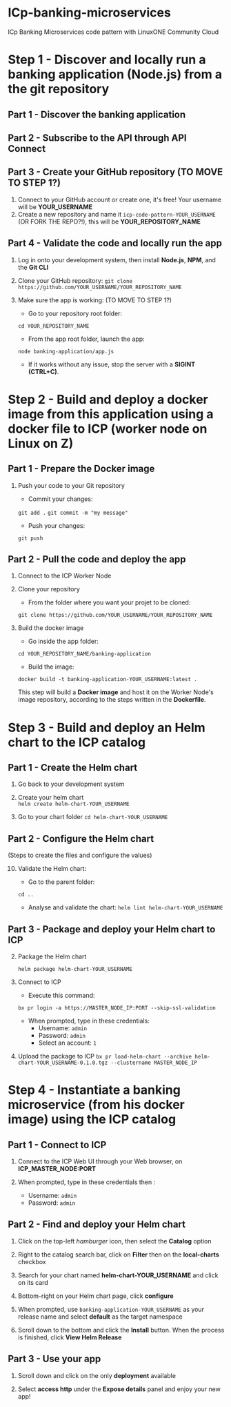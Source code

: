 # ICp-banking-microservices
ICp Banking Microservices code pattern with LinuxONE Community Cloud

# Step 1 - Discover and locally run a banking application (Node.js) from a the git repository

## Part 1 - Discover the banking application

## Part 2 - Subscribe to the API through API Connect

## Part 3 - Create your GitHub repository (TO MOVE TO STEP 1?)
1. Connect to your GitHub account or create one, it's free! Your username will be **YOUR_USERNAME**
2. Create a new repository and name it `icp-code-pattern-YOUR_USERNAME` (OR FORK THE REPO?!), this will be **YOUR_REPOSITORY_NAME**

## Part 4  - Validate the code and locally run the app
1. Log in onto your development system, then install **Node.js**, **NPM**, and the **Git CLI**

2. Clone your GitHub repository:
    `git clone https://github.com/YOUR_USERNAME/YOUR_REPOSITORY_NAME`

3. Make sure the app is working: (TO MOVE TO STEP 1?)
    - Go to your repository root folder:

    `cd YOUR_REPOSITORY_NAME`

    - From the app root folder, launch the app:

    `node banking-application/app.js`
    
    - If it works without any issue, stop the server with a **SIGINT (CTRL+C)**.

# Step 2 - Build and deploy a docker image from this application using a docker file to ICP (worker node on Linux on Z)

## Part 1 - Prepare the Docker image

1. Push your code to your Git repository
    - Commit your changes:

    `git add .`
    `git commit -m "my message"`
    
    - Push your changes:

    `git push`

## Part 2 - Pull the code and deploy the app
1. Connect to the ICP Worker Node

2. Clone your repository
    - From the folder where you want your projet to be cloned:
    
    `git clone https://github.com/YOUR_USERNAME/YOUR_REPOSITORY_NAME`

3. Build the docker image
    - Go inside the app folder:
    
    `cd YOUR_REPOSITORY_NAME/banking-application`
    
    - Build the image:
    
    `docker build -t banking-application-YOUR_USERNAME:latest .`

    This step will build a **Docker image** and host it on the Worker Node's image repository, according to the steps written in the **Dockerfile**.

# Step 3 - Build and deploy an Helm chart to the ICP catalog

## Part 1 - Create the Helm chart
1. Go back to your development system

2. Create your helm chart   
    `helm create helm-chart-YOUR_USERNAME`

3. Go to your chart folder
    `cd helm-chart-YOUR_USERNAME`

## Part 2 - Configure the Helm chart
(Steps to create the files and configure the values)

10. Validate the Helm chart:
    - Go to the parent folder:
    
    `cd ..`

    - Analyse and validate the chart:
    `helm lint helm-chart-YOUR_USERNAME`

## Part 3 - Package and deploy your Helm chart to ICP
2. Package the Helm chart
    
    `helm package helm-chart-YOUR_USERNAME`

3. Connect to ICP
    - Execute this command:

    `bx pr login -a https://MASTER_NODE_IP:PORT --skip-ssl-validation`
    
    - When prompted, type in these credentials:
        - Username: `admin`
        - Password: `admin`
        - Select an account: `1`
 
4. Upload the package to ICP
    `bx pr load-helm-chart --archive helm-chart-YOUR_USERNAME-0.1.0.tgz --clustername MASTER_NODE_IP`

# Step 4 - Instantiate a banking microservice (from his docker image) using the ICP catalog

## Part 1 - Connect to ICP
1. Connect to the ICP Web UI through your Web browser, on **ICP_MASTER_NODE:PORT**

2. When prompted, type in these credentials then :
    - Username: `admin`
    - Password: `admin`

## Part 2 - Find and deploy your Helm chart
1. Click on the top-left *hamburger* icon, then select the **Catalog** option

2. Right to the catalog search bar, click on **Filter** then on the **local-charts** checkbox

3. Search for your chart named **helm-chart-YOUR_USERNAME** and click on its card

4. Bottom-right on your Helm chart page, click **configure**

5. When prompted, use `banking-application-YOUR_USERNAME` as your release name and select **default** as the target namespace

6. Scroll down to the bottom and click the **Install** button. When the process is finished, click **View Helm Release**

## Part 3 - Use your app
1. Scroll down and click on the only **deployment** available 

2. Select **access http** under the **Expose details** panel and enjoy your new app!